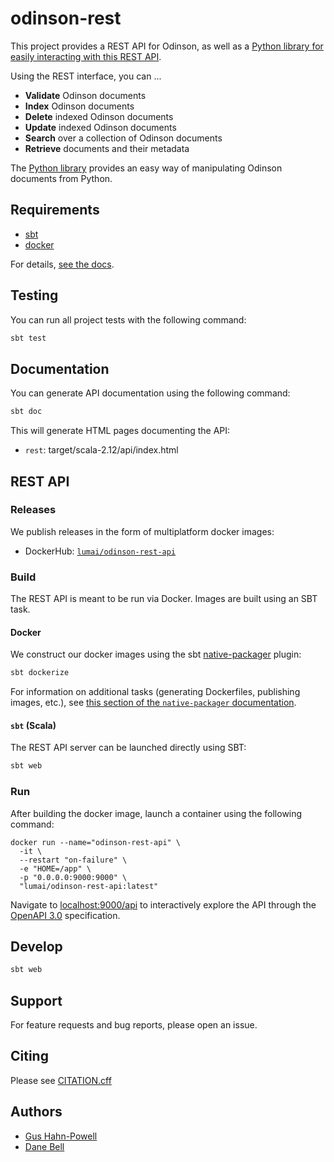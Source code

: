 # odinson-rest

This project provides a REST API for Odinson, as well as a [Python library for easily interacting with this REST API](./python).

Using the REST interface, you can ...

- **Validate** Odinson documents
- **Index** Odinson documents
- **Delete** indexed Odinson documents
- **Update** indexed Odinson documents
- **Search** over a collection of Odinson documents
- **Retrieve** documents and their metadata

The [Python library](./python) provides an easy way of manipulating Odinson documents from Python.
## Requirements

- [sbt](https://sdkman.io/sdks#sbt)
- [docker](https://docs.docker.com/get-docker)

For details, [see the docs](https://lum-ai.github.io/odinson-rest).

## Testing

You can run all project tests with the following command:

```scala
sbt test
```

## Documentation

You can generate API documentation using the following command:

```scala
sbt doc
```

This will generate HTML pages documenting the API:

- `rest`: target/scala-2.12/api/index.html

## REST API

### Releases

We publish releases in the form of multiplatform docker images:
- DockerHub: [`lumai/odinson-rest-api`](https://hub.docker.com/r/lumai/odinson-rest-api)

### Build

The REST API is meant to be run via Docker.  Images are built using an SBT task.

#### Docker

We construct our docker images using the sbt [native-packager](https://www.scala-sbt.org/sbt-native-packager/formats/docker.html) plugin:

```scala
sbt dockerize
```

For information on additional tasks (generating Dockerfiles, publishing images, etc.), see [this section of the `native-packager` documentation](https://www.scala-sbt.org/sbt-native-packager/formats/docker.html#tasks).

#### `sbt` (Scala)

The REST API server can be launched directly using SBT:

```scala
sbt web
```

### Run

After building the docker image, launch a container using the following command:

```docker
docker run --name="odinson-rest-api" \
  -it \
  --restart "on-failure" \
  -e "HOME=/app" \
  -p "0.0.0.0:9000:9000" \
  "lumai/odinson-rest-api:latest"
```

Navigate to [localhost:9000/api](http://localhost:9000/api) to interactively explore the API through the [OpenAPI 3.0](http://spec.openapis.org/oas/v3.0.3) specification.


## Develop

```bash
sbt web
```

## Support

For feature requests and bug reports, please open an issue.

## Citing

Please see [CITATION.cff](./CITATION.cff)

## Authors

- [Gus Hahn-Powell](https://parsertongue.org/about)
- [Dane Bell](http://danebell.info)
